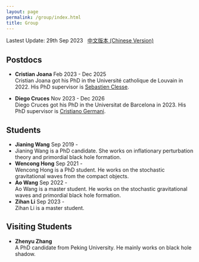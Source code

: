 ```yaml
---
layout: page
permalink: /group/index.html
title: Group
---
```


Lastest Update: 29th Sep 2023 &nbsp; [中文版本 (Chinese Version)](https://caihanlin.com/file/awards-zh/)

## Postdocs

- **Cristian Joana**  Feb 2023 - Dec 2025<br> Cristian Joana got his PhD in the Université catholique de Louvain in 2022. His PhD supervisor is [Sebastien Clesse](https://sebclesse.wixsite.com/clesse). 

- **Diego Cruces** Nov 2023 - Dec 2026 <br> Diego Cruces got his PhD in the Universitat de Barcelona in 2023. His PhD supervisor is [Cristiano Germani](https://icc.ub.edu/people/379).

## Students

- **Jianing Wang** Sep 2019 - <br>
- Jianing Wang is a PhD candidate. She works on inflationary perturbation theory and primordial black hole formation.
- **Wencong Hong** Sep 2021 - <br> Wencong Hong is a PhD student. He works on the stochastic gravitational waves from the compact objects.
- **Ao Wang** Sep 2022 - <br>Ao Wang is a master student. He works on the stochastic gravitational waves and primordial black hole formation.
- **Zihan Li** Sep 2023 - <br>Zihan Li is a master student.

## Visiting Students

- **Zhenyu Zhang** <br>A PhD candidate from Peking University. He mainly works on black hole shadow.
